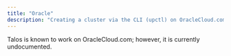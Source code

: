 ```yaml
---
title: "Oracle"
description: "Creating a cluster via the CLI (upctl) on OracleCloud.com."
---
```


Talos is known to work on OracleCloud.com; however, it is currently undocumented.

